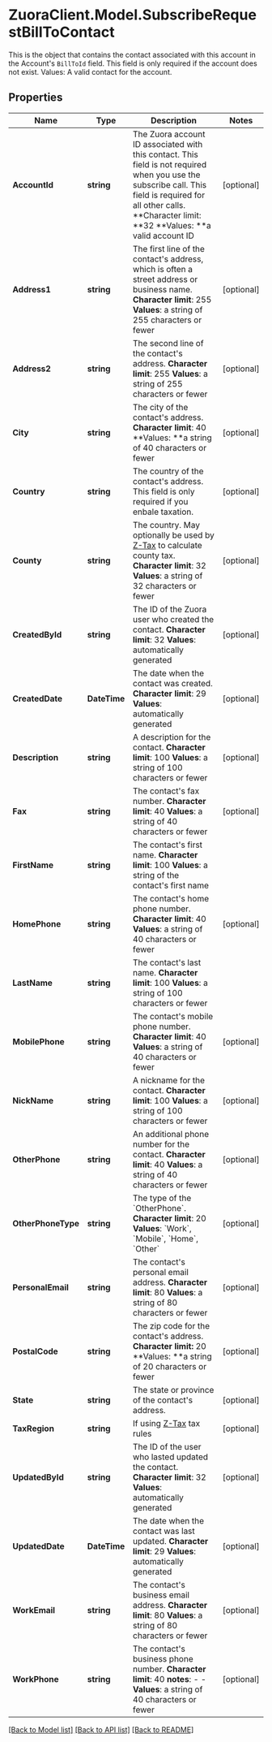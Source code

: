 # ZuoraClient.Model.SubscribeRequestBillToContact
 This is the object that contains the contact associated with this account in the Account's `BillToId` field. This field is only required if the account does not exist. Values: A valid contact for the account.

## Properties

Name | Type | Description | Notes
------------ | ------------- | ------------- | -------------
**AccountId** | **string** |  The Zuora account ID associated with this contact. This field is not required when you use the subscribe call. This field is required for all other calls. **Character limit: **32 **Values: **a valid account ID  | [optional] 
**Address1** | **string** |  The first line of the contact&#39;s address, which is often a street address or business name.   **Character limit**: 255   **Values**: a string of 255 characters or fewer  | [optional] 
**Address2** | **string** |  The second line of the contact&#39;s address.   **Character limit**: 255   **Values**: a string of 255 characters or fewer  | [optional] 
**City** | **string** |  The city of the contact&#39;s address.   **Character limit**: 40 **Values: **a string of 40 characters or fewer  | [optional] 
**Country** | **string** |  The country of the contact&#39;s address. This field is only required if you enbale taxation.  | [optional] 
**County** | **string** |  The country. May optionally be used by [Z-Tax](/C_Zuora_User_Guides/A_Billing_and_Payments/I_Taxes/Z-Tax) to calculate county tax.   **Character limit**: 32   **Values**: a string of 32 characters or fewer  | [optional] 
**CreatedById** | **string** | The ID of the Zuora user who created the contact.  **Character limit**: 32   **Values**: automatically generated  | [optional] 
**CreatedDate** | **DateTime** | The date when the contact was created.  **Character limit**: 29   **Values**: automatically generated  | [optional] 
**Description** | **string** |  A description for the contact.   **Character limit**: 100   **Values**: a string of 100 characters or fewer  | [optional] 
**Fax** | **string** |  The contact&#39;s fax number.   **Character limit**: 40   **Values**: a string of 40 characters or fewer  | [optional] 
**FirstName** | **string** |  The contact&#39;s first name.   **Character limit**: 100   **Values**: a string of the contact&#39;s first name  | 
**HomePhone** | **string** |  The contact&#39;s home phone number.   **Character limit**: 40   **Values**: a string of 40 characters or fewer  | [optional] 
**LastName** | **string** |  The contact&#39;s last name.   **Character limit**: 100   **Values**: a string of 100 characters or fewer  | 
**MobilePhone** | **string** |  The contact&#39;s mobile phone number.   **Character limit**: 40   **Values**: a string of 40 characters or fewer  | [optional] 
**NickName** | **string** |  A nickname for the contact.   **Character limit**: 100   **Values**: a string of 100 characters or fewer  | [optional] 
**OtherPhone** | **string** |  An additional phone number for the contact.   **Character limit**: 40   **Values**: a string of 40 characters or fewer  | [optional] 
**OtherPhoneType** | **string** | The type of the &#x60;OtherPhone&#x60;.  **Character limit**: 20   **Values**: &#x60;Work&#x60;, &#x60;Mobile&#x60;, &#x60;Home&#x60;, &#x60;Other&#x60;  | [optional] 
**PersonalEmail** | **string** |  The contact&#39;s personal email address.   **Character limit**: 80   **Values**: a string of 80 characters or fewer  | [optional] 
**PostalCode** | **string** |  The zip code for the contact&#39;s address. **Character limit:** 20 **Values: **a string of 20 characters or fewer  | [optional] 
**State** | **string** |  The state or province of the contact&#39;s address.  | [optional] 
**TaxRegion** | **string** | If using [Z-Tax](https://knowledgecenter.zuora.com/CB_Billing/J_Billing_Operations/L_Taxes/A_Z-Tax) tax rules  | [optional] 
**UpdatedById** | **string** |  The ID of the user who lasted updated the contact.   **Character limit**: 32   **Values**: automatically generated  | [optional] 
**UpdatedDate** | **DateTime** |  The date when the contact was last updated.   **Character limit**: 29   **Values**: automatically generated  | [optional] 
**WorkEmail** | **string** |  The contact&#39;s business email address.   **Character limit**: 80   **Values**: a string of 80 characters or fewer  | [optional] 
**WorkPhone** | **string** |  The contact&#39;s business phone number.   **Character limit**: 40 **notes**: - -   **Values**: a string of 40 characters or fewer  | [optional] 

[[Back to Model list]](../README.md#documentation-for-models) [[Back to API list]](../README.md#documentation-for-api-endpoints) [[Back to README]](../README.md)

